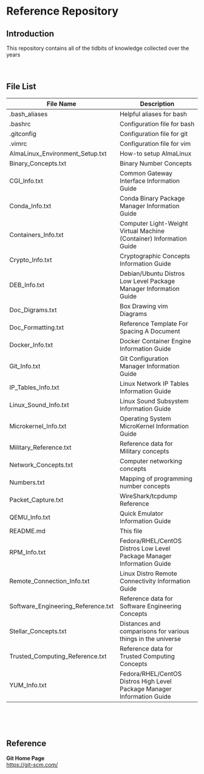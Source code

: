 # Reference Repository

## Introduction
This repository contains all of the tidbits of knowledge collected over the years
<br><br><br>

## File List
| File Name | Description |
| --------- | ----------- |
| .bash_aliases | Helpful aliases for bash |
| .bashrc | Configuration file for bash |
| .gitconfig | Configuration file for git |
| .vimrc | Configuration file for vim |
| AlmaLinux_Environment_Setup.txt | How-to setup AlmaLinux |
| Binary_Concepts.txt | Binary Number Concepts |
| CGI_Info.txt | Common Gateway Interface Information Guide |
| Conda_Info.txt | Conda Binary Package Manager Information Guide |
| Containers_Info.txt | Computer Light-Weight Virtual Machine (Container) Information Guide |
| Crypto_Info.txt | Cryptographic Concepts Information Guide |
| DEB_Info.txt | Debian/Ubuntu Distros Low Level Package Manager Information Guide |
| Doc_Digrams.txt | Box Drawing vim Diagrams |
| Doc_Formatting.txt | Reference Template For Spacing A Document |
| Docker_Info.txt | Docker Container Engine Information Guide |
| Git_Info.txt | Git Configuration Manager Information Guide |
| IP_Tables_Info.txt | Linux Network IP Tables Information Guide |
| Linux_Sound_Info.txt | Linux Sound Subsystem Information Guide |
| Microkernel_Info.txt | Operating System MicroKernel Information Guide |
| Military_Reference.txt | Reference data for Military concepts |
| Network_Concepts.txt | Computer networking concepts |
| Numbers.txt | Mapping of programming number concepts  |
| Packet_Capture.txt | WireShark/tcpdump Reference |
| QEMU_Info.txt | Quick Emulator Information Guide |
| README.md | This file |
| RPM_Info.txt | Fedora/RHEL/CentOS Distros Low Level Package Manager Information Guide |
| Remote_Connection_Info.txt | Linux Distro Remote Connectivity Information Guide |
| Software_Engineering_Reference.txt | Reference data for Software Engineering Concepts |
| Stellar_Concepts.txt | Distances and comparisons for various things in the universe |
| Trusted_Computing_Reference.txt | Reference data for Trusted Computing Concepts |
| YUM_Info.txt | Fedora/RHEL/CentOS Distros High Level Package Manager Information Guide |
<br><br><br>

## Reference

**Git Home Page**<br>
https://git-scm.com/
<br><br><br>

